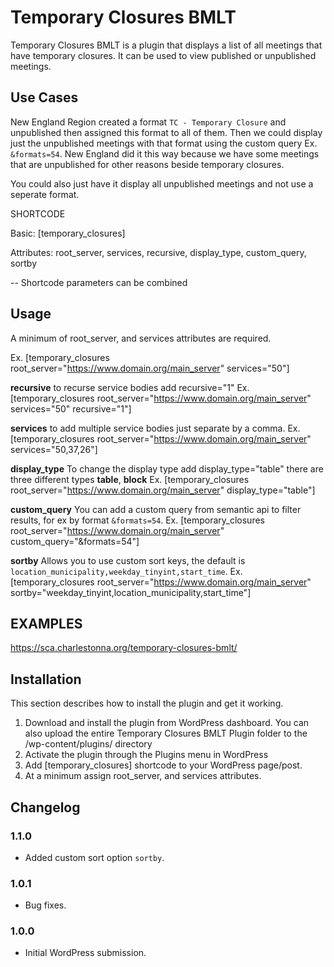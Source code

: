 # Temporary Closures BMLT

Temporary Closures BMLT is a plugin that displays a list of all meetings that have temporary closures. It can be used
to view published or unpublished meetings.

## Use Cases

New England Region created a format `TC - Temporary Closure` and unpublished then assigned this format to all of them.
Then we could display just the unpublished meetings with that format using the custom query Ex. `&formats=54`. New 
England did it this way because we have some meetings that are unpublished for other reasons beside temporary closures.

You could also just have it display all unpublished meetings and not use a seperate format.

SHORTCODE

Basic: [temporary_closures]

Attributes: root_server, services, recursive, display_type, custom_query, sortby

-- Shortcode parameters can be combined


## Usage

A minimum of root_server, and services attributes are required.

Ex. [temporary_closures root_server=&quot;https://www.domain.org/main_server&quot; services=&quot;50&quot;]

**recursive** to recurse service bodies add recursive=&quot;1&quot;
Ex. [temporary_closures root_server=&quot;https://www.domain.org/main_server&quot; services=&quot;50&quot; recursive=&quot;1&quot;]

**services** to add multiple service bodies just separate by a comma.
Ex. [temporary_closures root_server=&quot;https://www.domain.org/main_server&quot; services=&quot;50,37,26&quot;]

**display_type** To change the display type add display_type=&quot;table&quot; there are three different types **table**, **block**
Ex. [temporary_closures root_server=&quot;https://www.domain.org/main_server&quot; display_type=&quot;table&quot;]

**custom_query** You can add a custom query from semantic api to filter results, for ex by format `&formats=54`.
Ex. [temporary_closures root_server=&quot;https://www.domain.org/main_server&quot; custom_query=&quot;&formats=54&quot;]

**sortby** Allows you to use custom sort keys, the default is `location_municipality,weekday_tinyint,start_time`.
Ex. [temporary_closures root_server=&quot;https://www.domain.org/main_server&quot; sortby=&quot;weekday_tinyint,location_municipality,start_time&quot;]


## EXAMPLES

<a href="https://sca.charlestonna.org/temporary-closures-bmlt/">https://sca.charlestonna.org/temporary-closures-bmlt/</a>


## Installation

This section describes how to install the plugin and get it working.

1. Download and install the plugin from WordPress dashboard. You can also upload the entire Temporary Closures BMLT Plugin folder to the /wp-content/plugins/ directory
2. Activate the plugin through the Plugins menu in WordPress
3. Add [temporary_closures] shortcode to your WordPress page/post.
4. At a minimum assign root_server, and services attributes.


## Changelog

### 1.1.0

* Added custom sort option `sortby`.

### 1.0.1

* Bug fixes.

### 1.0.0

* Initial WordPress submission.
